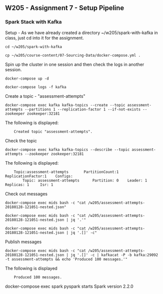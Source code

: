 ## W205 - Assignment 7 - Setup Pipeline

### Spark Stack with Kafka

Setup - As we have already created a directory ~/w205/spark-with-kafka in class, just cd into it for the assignment.
```
cd ~/w205/spark-with-kafka

cp ~/w205/course-content/07-Sourcing-Data/docker-compose.yml .
```

Spin up the cluster in one session and then check the logs in another session.
```
docker-compose up -d

docker-compose logs -f kafka
```

Create a topic - "assessment-attempts"
```
docker-compose exec kafka kafka-topics --create --topic assessment-attempts --partitions 1 --replication-factor 1 --if-not-exists --zookeeper zookeeper:32181
```

The following is displayed:
```
	Created topic "assessment-attempts".
```
Check the topic
```
docker-compose exec kafka kafka-topics --describe --topic assessment-attempts --zookeeper zookeeper:32181
```
The following is displayed:
```
	Topic:assessment-attempts       PartitionCount:1        ReplicationFactor:1    Configs:
        Topic: assessment-attempts      Partition: 0    Leader: 1       Replicas: 1     Isr: 1
```
Check out messages
```
docker-compose exec mids bash -c "cat /w205/assessment-attempts-20180128-121051-nested.json"

docker-compose exec mids bash -c "cat /w205/assessment-attempts-20180128-121051-nested.json | jq '.'"

docker-compose exec mids bash -c "cat /w205/assessment-attempts-20180128-121051-nested.json | jq '.[]' -c"
```
Publish messages
```
docker-compose exec mids bash -c "cat /w205/assessment-attempts-20180128-121051-nested.json | jq '.[]' -c | kafkacat -P -b kafka:29092 -t assessment-attempts && echo 'Produced 100 messages.'"
```
The following is displayed
```
	Produced 100 messages.
```


docker-compose exec spark pyspark
	starts Spark version 2.2.0


